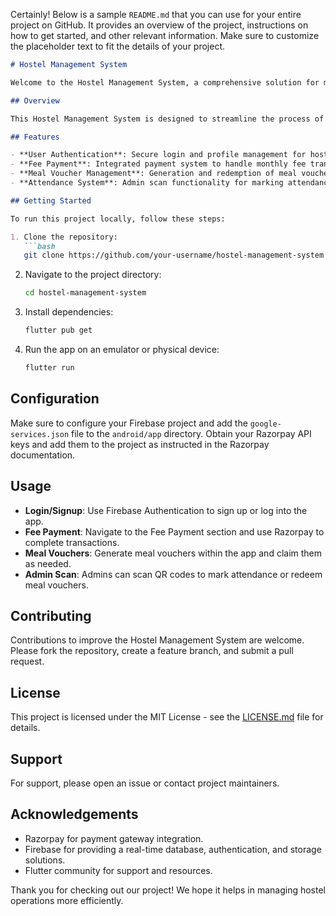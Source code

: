 Certainly! Below is a sample `README.md` that you can use for your entire project on GitHub. It provides an overview of the project, instructions on how to get started, and other relevant information. Make sure to customize the placeholder text to fit the details of your project.

```markdown
# Hostel Management System

Welcome to the Hostel Management System, a comprehensive solution for managing hostel operations, fee payments, meal vouchers, and attendance marking, built with Flutter and Firebase.

## Overview

This Hostel Management System is designed to streamline the process of managing hostellers' daily activities, fee payments, and meal management. The app leverages Firebase Authentication for secure login, Firestore for real-time database operations, and the Razorpay payment gateway for financial transactions.

## Features

- **User Authentication**: Secure login and profile management for hostellers.
- **Fee Payment**: Integrated payment system to handle monthly fee transactions.
- **Meal Voucher Management**: Generation and redemption of meal vouchers.
- **Attendance System**: Admin scan functionality for marking attendance using QR codes.

## Getting Started

To run this project locally, follow these steps:

1. Clone the repository:
   ```bash
   git clone https://github.com/your-username/hostel-management-system.git
   ```
2. Navigate to the project directory:
   ```bash
   cd hostel-management-system
   ```
3. Install dependencies:
   ```bash
   flutter pub get
   ```
4. Run the app on an emulator or physical device:
   ```bash
   flutter run
   ```

## Configuration

Make sure to configure your Firebase project and add the `google-services.json` file to the `android/app` directory. Obtain your Razorpay API keys and add them to the project as instructed in the Razorpay documentation.

## Usage

- **Login/Signup**: Use Firebase Authentication to sign up or log into the app.
- **Fee Payment**: Navigate to the Fee Payment section and use Razorpay to complete transactions.
- **Meal Vouchers**: Generate meal vouchers within the app and claim them as needed.
- **Admin Scan**: Admins can scan QR codes to mark attendance or redeem meal vouchers.

## Contributing

Contributions to improve the Hostel Management System are welcome. Please fork the repository, create a feature branch, and submit a pull request.

## License

This project is licensed under the MIT License - see the [LICENSE.md](LICENSE.md) file for details.

## Support

For support, please open an issue or contact project maintainers.

## Acknowledgements

- Razorpay for payment gateway integration.
- Firebase for providing a real-time database, authentication, and storage solutions.
- Flutter community for support and resources.

Thank you for checking out our project! We hope it helps in managing hostel operations more efficiently.

```

